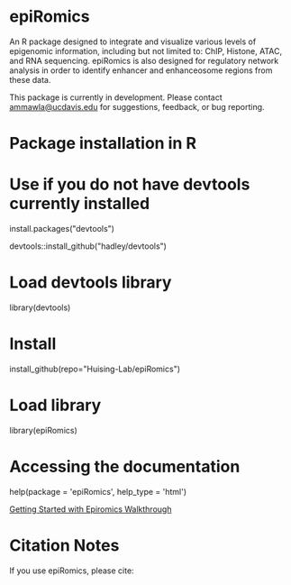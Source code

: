 # epiRomics
An R package designed to integrate and visualize various levels of epigenomic information, including but not limited to: ChIP, Histone, ATAC, and RNA sequencing. epiRomics is also designed for regulatory network analysis in order to identify enhancer and enhanceosome regions from these data. 

This package is currently in development. Please contact <ammawla@ucdavis.edu> for suggestions, feedback, or bug reporting.

# Package installation in R

# Use if you do not have devtools currently installed
install.packages("devtools")

devtools::install_github("hadley/devtools")

# Load devtools library
library(devtools)

# Install 

install_github(repo="Huising-Lab/epiRomics")


# Load library

library(epiRomics)

# Accessing the documentation

help(package = 'epiRomics', help_type = 'html')

[Getting Started with Epiromics Walkthrough](https://github.com/Huising-Lab/epiRomics/blob/main/vignettes/Getting%20Started%20with%20EpiRomics.pdf)

# Citation Notes
If you use epiRomics, please cite: 

<Methods paper citation>
  

